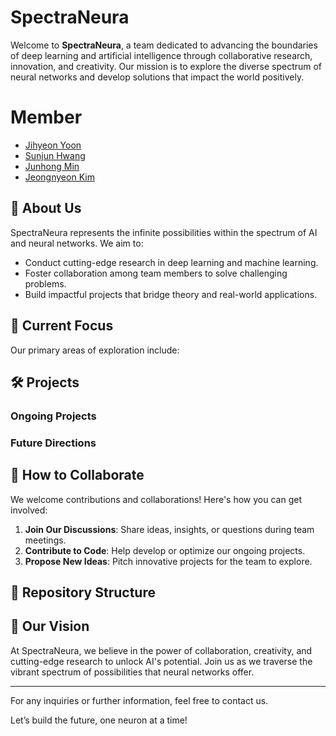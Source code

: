 # SpectraNeura

Welcome to **SpectraNeura**, a team dedicated to advancing the boundaries of deep learning and artificial intelligence through collaborative research, innovation, and creativity. Our mission is to explore the diverse spectrum of neural networks and develop solutions that impact the world positively.

# Member
- [Jihyeon Yoon](https://github.com/jihyun2284)
- [Sunjun Hwang](https://github.com/justinbrianhwang)
- [Junhong Min](https://github.com/joonhong-min)
- [Jeongnyeon Kim](https://github.com/kimjeongnyeon)





## 🌌 About Us
SpectraNeura represents the infinite possibilities within the spectrum of AI and neural networks. We aim to:
- Conduct cutting-edge research in deep learning and machine learning.
- Foster collaboration among team members to solve challenging problems.
- Build impactful projects that bridge theory and real-world applications.

## 🚀 Current Focus
Our primary areas of exploration include:

## 🛠️ Projects
### Ongoing Projects

### Future Directions

## 🤝 How to Collaborate
We welcome contributions and collaborations! Here's how you can get involved:
1. **Join Our Discussions**: Share ideas, insights, or questions during team meetings.
2. **Contribute to Code**: Help develop or optimize our ongoing projects.
3. **Propose New Ideas**: Pitch innovative projects for the team to explore.

## 📂 Repository Structure



## 🌟 Our Vision
At SpectraNeura, we believe in the power of collaboration, creativity, and cutting-edge research to unlock AI's potential. Join us as we traverse the vibrant spectrum of possibilities that neural networks offer.

---

For any inquiries or further information, feel free to contact us.

Let’s build the future, one neuron at a time!




